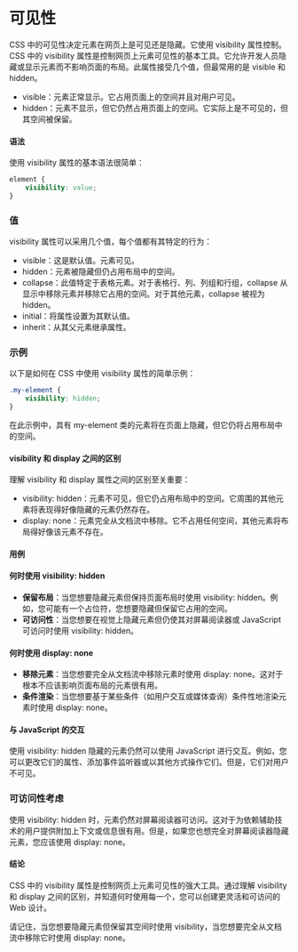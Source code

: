 # 可见性

CSS 中的可见性决定元素在网页上是可见还是隐藏。它使用 visibility 属性控制。CSS 中的 visibility 属性是控制网页上元素可见性的基本工具。它允许开发人员隐藏或显示元素而不影响页面的布局。此属性接受几个值，但最常用的是 visible 和 hidden。

- visible：元素正常显示。它占用页面上的空间并且对用户可见。
- hidden：元素不显示，但它仍然占用页面上的空间。它实际上是不可见的，但其空间被保留。

#### 语法

使用 visibility 属性的基本语法很简单：

```css
element {
    visibility: value;
}
```

### 值

visibility 属性可以采用几个值，每个值都有其特定的行为：

- visible：这是默认值。元素可见。
- hidden：元素被隐藏但仍占用布局中的空间。
- collapse：此值特定于表格元素。对于表格行、列、列组和行组，collapse 从显示中移除元素并移除它占用的空间。对于其他元素，collapse 被视为 hidden。
- initial：将属性设置为其默认值。
- inherit：从其父元素继承属性。

### 示例

以下是如何在 CSS 中使用 visibility 属性的简单示例：

```css
.my-element {
    visibility: hidden;
}
```

在此示例中，具有 my-element 类的元素将在页面上隐藏，但它仍将占用布局中的空间。

#### visibility 和 display 之间的区别

理解 visibility 和 display 属性之间的区别至关重要：

- visibility: hidden：元素不可见，但它仍占用布局中的空间。它周围的其他元素将表现得好像隐藏的元素仍然存在。
- display: none：元素完全从文档流中移除。它不占用任何空间，其他元素将布局得好像该元素不存在。

#### 用例

#### 何时使用 visibility: hidden

- **保留布局**：当您想要隐藏元素但保持页面布局时使用 visibility: hidden。例如，您可能有一个占位符，您想要隐藏但保留它占用的空间。
- **可访问性**：当您想要在视觉上隐藏元素但仍使其对屏幕阅读器或 JavaScript 可访问时使用 visibility: hidden。

#### 何时使用 display: none

- **移除元素**：当您想要完全从文档流中移除元素时使用 display: none。这对于根本不应该影响页面布局的元素很有用。
- **条件渲染**：当您想要基于某些条件（如用户交互或媒体查询）条件性地渲染元素时使用 display: none。

#### 与 JavaScript 的交互

使用 visibility: hidden 隐藏的元素仍然可以使用 JavaScript 进行交互。例如，您可以更改它们的属性、添加事件监听器或以其他方式操作它们。但是，它们对用户不可见。

### 可访问性考虑

使用 visibility: hidden 时，元素仍然对屏幕阅读器可访问。这对于为依赖辅助技术的用户提供附加上下文或信息很有用。但是，如果您也想完全对屏幕阅读器隐藏元素，您应该使用 display: none。

#### 结论

CSS 中的 visibility 属性是控制网页上元素可见性的强大工具。通过理解 visibility 和 display 之间的区别，并知道何时使用每一个，您可以创建更灵活和可访问的 Web 设计。

请记住，当您想要隐藏元素但保留其空间时使用 visibility，当您想要完全从文档流中移除它时使用 display: none。

